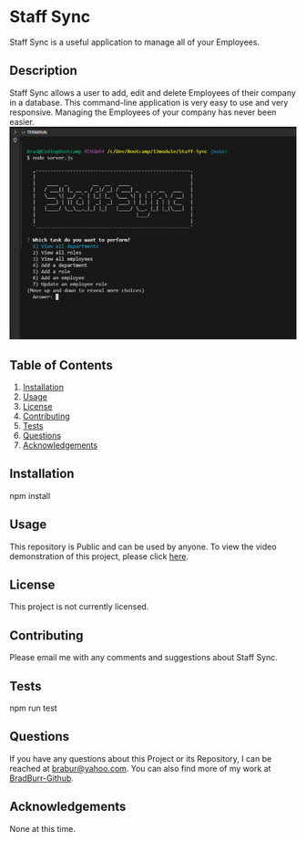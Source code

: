# Staff Sync
Staff Sync is a useful application to manage all of your Employees.
## Description
Staff Sync allows a user to add, edit and delete Employees of their company in a database.  This command-line application is very easy to use and very responsive.  Managing the Employees of your company has never been easier.
<br/>
<img src="./assets/images/webpage.png" alt="Staff Sync image"/>
<br/>
## Table of Contents
1. [Installation](#installation)
2. [Usage](#usage)
3. [License](#license)
4. [Contributing](#contributing)
5. [Tests](#tests)
6. [Questions](#questions)
7. [Acknowledgements](#acknowledgements)
<a id="installation"></a>
## Installation
npm install
<a id="usage"></a>
## Usage
This repository is Public and can be used by anyone.  To view the video demonstration of this project, please click <a href="https://drive.google.com/file/d/1K_jXpI39qLctbhLen03-dyzVzCjrWZit/view" target="_blank">here</a>.
<a id="license"></a>
## License
This project is not currently licensed.
<a id="contributing"></a>
## Contributing
Please email me with any comments and suggestions about Staff Sync.
<a id="tests"></a>
## Tests
npm run test
<a id="questions"></a>
## Questions
If you have any questions about this Project or its Repository, I can be reached at <a href=mailto:brabur@yahoo.com>brabur@yahoo.com</a>.  You can also find more of my work at <a href="https://github.com/BradBurr-Github" target="_blank">BradBurr-Github</a>.
<a id="acknowledgements"></a>
## Acknowledgements
None at this time.